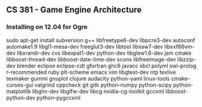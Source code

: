 ## CS 381 - Game Engine Architecture

### Installing on 12.04 for Ogre
sudo apt-get install subversion g++ libfreetype6-dev libpcre3-dev autoconf automake1.9 libgl1-mesa-dev freeglut3-dev libtool libxaw7-dev libxxf86vm-dev libxrandr-dev cvs libexpat1-dev python-dev libglew1.6-dev jam cmake libboost-thread-dev libboost-date-time-dev scons libfreeimage-dev libzzip-dev blender eclipse eclipse-cdt gfortran ghc6 javacc sbcl polyml swi-prolog r-recommended ruby plt-scheme emacs vim libgtest-dev ntp texlive texmaker gummi gnuplot clojure audacity python-yaml linux-tools cmake-curses-gui valgrind cppcheck git gitk python-numpy python-scipy python-matplotlib libglm-dev libglfw-dev libcg nvidia-cg-toolkit gccxml libboost-python-dev python-pygccxml
